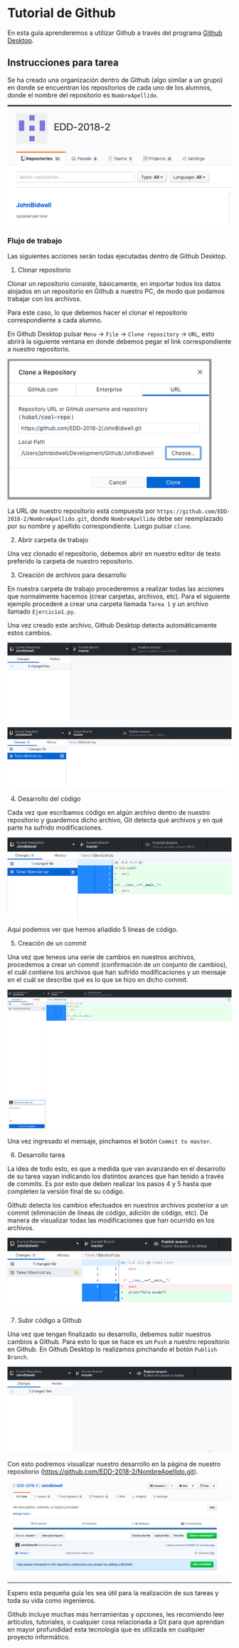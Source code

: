 # Tutorial de Github 

En esta guía aprenderemos a utilizar Github a través del programa [Github Desktop](https://desktop.github.com).

## Instrucciones para tarea

Se ha creado una organización dentro de Github (algo similar a un grupo) en donde se encuentran los repositorios de cada uno de los alumnos, donde el nombre del repositorio es `NombreApellido`.

![Vista de index de repositorios](images/Github1.png)

### Flujo de trabajo

Las siguientes acciones serán todas ejecutadas dentro de Github Desktop.

1. Clonar repositorio

Clonar un repositorio consiste, básicamente, en importar todos los datos alojados en un repositorio en Github a nuestro PC, de modo que podamos trabajar con los archivos.

Para este caso, lo que debemos hacer el clonar el repositorio correspondiente a cada alumno.

En Github Desktop pulsar `Menu` -> `File` -> `Clone repository` -> `URL`, esto abrirá la siguiente ventana en donde debemos pegar el link correspondiente a nuestro repositorio.

![Agregar repositorio](images/Github2.png)

La URL de nuestro repositorio está compuesta por `https://github.com/EDD-2018-2/NombreApellido.git`, donde `NombreApellido` debe ser reemplazado por su nombre y apellido correspondiente. Luego pulsar `clone`.

2. Abrir carpeta de trabajo

Una vez clonado el repositorio, debemos abrir en nuestro editor de texto preferido la carpeta de nuestro repositorio.

3. Creación de archivos para desarrollo

En nuestra carpeta de trabajo procederemos a realizar todas las acciones que normalmente hacemos (crear carpetas, archivos, etc). Para el siguiente ejemplo procederé a crear una carpeta llamada `Tarea 1` y un archivo llamado `Ejercicio1.py`.

Una vez creado este archivo, Github Desktop detecta automáticamente estos cambios.

![Captura antes de crear los archivos](images/Github3.png)

![Captura después de crear los archivos](images/Github4.png)

4. Desarrollo del código

Cada vez que escribamos código en algún archivo dentro de nuestro repositorio y guardemos dicho archivo, Git detecta qué archivos y en qué parte ha sufrido modificaciones.

![Detección de cambios en Git](images/Github5.png)

Aquí podemos ver que hemos añadido 5 líneas de código.

5. Creación de un commit

Una vez que teneos una serie de cambios en nuestros archivos, procedemos a crear un commit (confirmación de un conjunto de cambios), el cuál contiene los archivos que han sufrido modificaciones y un mensaje en el cuál se describe qué es lo que se hizo en dicho commit.

![Creación de commit](images/Github6.png)

Una vez ingresado el mensaje, pinchamos el botón `Commit to master`.

6. Desarrollo tarea

La idea de todo esto, es que a medida que van avanzando en el desarrollo de su tarea vayan indicando los distintos avances que han tenido a través de commits. Es por esto que deben realizar los pasos 4 y 5 hasta que completen la versión final de su código.

Github detecta los cambios efectuados en nuestros archivos posterior a un commit (eliminación de líneas de código, adición de código, etc). De manera de visualizar todas las modificaciones que han ocurrido en los archivos.

![Visualización de cambios](images/Github8.png)

7. Subir código a Github

Una vez que tengan finalizado su desarrollo, debemos subir nuestros cambios a Github. Para esto lo que se hace es un `Push` a nuestro repositorio en Github. En Github Desktop lo realizamos pinchando el botón `Publish Branch`.

![Publicar en Github](images/Github7.png)

Con esto podremos visualizar nuestro desarrollo en la página de nuestro repositorio (https://github.com/EDD-2018-2/NombreApellido.git).

![Nuevos archivos en Github](images/Github9.png)

---

Espero esta pequeña guía les sea útil para la realización de sus tareas y toda su vida como ingenieros. 

Github incluye muchas más herramientas y opciones, les recomiendo leer articulos, tutoriales, o cualquier cosa relacionada a Git para que aprendan en mayor profundidad esta tecnología que es utilizada en cualquier proyecto informático.

